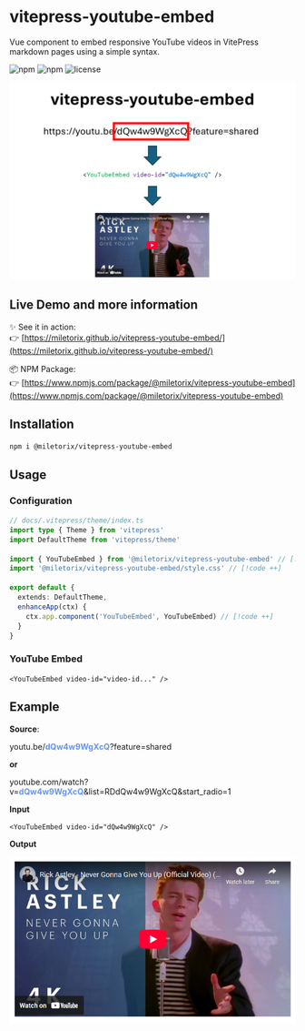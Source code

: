 # vitepress-youtube-embed

Vue component to embed responsive YouTube videos in VitePress markdown pages using a simple syntax.

![npm](https://img.shields.io/npm/v/@miletorix/vitepress-youtube-embed) ![npm](https://img.shields.io/npm/dw/@miletorix/vitepress-youtube-embed) ![license](https://img.shields.io/npm/l/@miletorix/vitepress-youtube-embed)

<p align="center">
  <img src="./assets/demo.png" alt="vitepress-youtube-embed demo" width="800">
</p>

## Live Demo and more information

✨ See it in action:  
👉 [https://miletorix.github.io/vitepress-youtube-embed/](https://miletorix.github.io/vitepress-youtube-embed/)

📦 NPM Package:  
👉 [https://www.npmjs.com/package/@miletorix/vitepress-youtube-embed](https://www.npmjs.com/package/@miletorix/vitepress-youtube-embed)

## Installation

```sh
npm i @miletorix/vitepress-youtube-embed
```

## Usage

### Configuration

```typescript
// docs/.vitepress/theme/index.ts
import type { Theme } from 'vitepress'
import DefaultTheme from 'vitepress/theme'
 
import { YouTubeEmbed } from '@miletorix/vitepress-youtube-embed' // [!code ++]
import '@miletorix/vitepress-youtube-embed/style.css' // [!code ++]

export default {
  extends: DefaultTheme,
  enhanceApp(ctx) {
    ctx.app.component('YouTubeEmbed', YouTubeEmbed) // [!code ++]
  }
}
```

### YouTube Embed

```vue
<YouTubeEmbed video-id="video-id..." />
```

## Example

**Source**: 

youtu.be/<span style="color: CornflowerBlue">**dQw4w9WgXcQ**</span>?feature=shared

**or** 

youtube.com/watch?v=<span style="color: CornflowerBlue">**dQw4w9WgXcQ**</span>&list=RDdQw4w9WgXcQ&start_radio=1

**Input**

```vue
<YouTubeEmbed video-id="dQw4w9WgXcQ" />
```

**Output**

![demo-2](./assets/demo-2.png) 